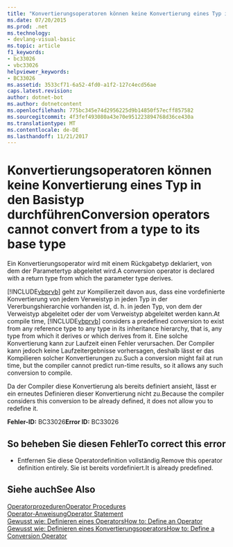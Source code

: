 ```yaml
---
title: "Konvertierungsoperatoren können keine Konvertierung eines Typ in den Basistyp durchführen"
ms.date: 07/20/2015
ms.prod: .net
ms.technology:
- devlang-visual-basic
ms.topic: article
f1_keywords:
- bc33026
- vbc33026
helpviewer_keywords:
- BC33026
ms.assetid: 3533cf71-6a52-4fd0-a1f2-127c4ecd56ae
caps.latest.revision: 
author: dotnet-bot
ms.author: dotnetcontent
ms.openlocfilehash: 775bc345e74d2956225d9b14850f57ecff857582
ms.sourcegitcommit: 4f3fef493080a43e70e951223894768d36ce430a
ms.translationtype: MT
ms.contentlocale: de-DE
ms.lasthandoff: 11/21/2017
---
```

# <a name="conversion-operators-cannot-convert-from-a-type-to-its-base-type"></a><span data-ttu-id="6608b-102">Konvertierungsoperatoren können keine Konvertierung eines Typ in den Basistyp durchführen</span><span class="sxs-lookup"><span data-stu-id="6608b-102">Conversion operators cannot convert from a type to its base type</span></span>
<span data-ttu-id="6608b-103">Ein Konvertierungsoperator wird mit einem Rückgabetyp deklariert, von dem der Parametertyp abgeleitet wird.</span><span class="sxs-lookup"><span data-stu-id="6608b-103">A conversion operator is declared with a return type from which the parameter type derives.</span></span>  
  
 <span data-ttu-id="6608b-104">[!INCLUDE[vbprvb](~/includes/vbprvb-md.md)] geht zur Kompilierzeit davon aus, dass eine vordefinierte Konvertierung von jedem Verweistyp in jeden Typ in der Vererbungshierarchie vorhanden ist, d. h. in jeden Typ, von dem der Verweistyp abgeleitet oder der vom Verweistyp abgeleitet werden kann.</span><span class="sxs-lookup"><span data-stu-id="6608b-104">At compile time, [!INCLUDE[vbprvb](~/includes/vbprvb-md.md)] considers a predefined conversion to exist from any reference type to any type in its inheritance hierarchy, that is, any type from which it derives or which derives from it.</span></span> <span data-ttu-id="6608b-105">Eine solche Konvertierung kann zur Laufzeit einen Fehler verursachen. Der Compiler kann jedoch keine Laufzeitergebnisse vorhersagen, deshalb lässt er das Kompilieren solcher Konvertierungen zu.</span><span class="sxs-lookup"><span data-stu-id="6608b-105">Such a conversion might fail at run time, but the compiler cannot predict run-time results, so it allows any such conversion to compile.</span></span>  
  
 <span data-ttu-id="6608b-106">Da der Compiler diese Konvertierung als bereits definiert ansieht, lässt er ein erneutes Definieren dieser Konvertierung nicht zu.</span><span class="sxs-lookup"><span data-stu-id="6608b-106">Because the compiler considers this conversion to be already defined, it does not allow you to redefine it.</span></span>  
  
 <span data-ttu-id="6608b-107">**Fehler-ID:** BC33026</span><span class="sxs-lookup"><span data-stu-id="6608b-107">**Error ID:** BC33026</span></span>  
  
## <a name="to-correct-this-error"></a><span data-ttu-id="6608b-108">So beheben Sie diesen Fehler</span><span class="sxs-lookup"><span data-stu-id="6608b-108">To correct this error</span></span>  
  
-   <span data-ttu-id="6608b-109">Entfernen Sie diese Operatordefinition vollständig.</span><span class="sxs-lookup"><span data-stu-id="6608b-109">Remove this operator definition entirely.</span></span> <span data-ttu-id="6608b-110">Sie ist bereits vordefiniert.</span><span class="sxs-lookup"><span data-stu-id="6608b-110">It is already predefined.</span></span>  
  
## <a name="see-also"></a><span data-ttu-id="6608b-111">Siehe auch</span><span class="sxs-lookup"><span data-stu-id="6608b-111">See Also</span></span>  
 [<span data-ttu-id="6608b-112">Operatorprozeduren</span><span class="sxs-lookup"><span data-stu-id="6608b-112">Operator Procedures</span></span>](../../visual-basic/programming-guide/language-features/procedures/operator-procedures.md)  
 [<span data-ttu-id="6608b-113">Operator-Anweisung</span><span class="sxs-lookup"><span data-stu-id="6608b-113">Operator Statement</span></span>](../../visual-basic/language-reference/statements/operator-statement.md)  
 [<span data-ttu-id="6608b-114">Gewusst wie: Definieren eines Operators</span><span class="sxs-lookup"><span data-stu-id="6608b-114">How to: Define an Operator</span></span>](../../visual-basic/programming-guide/language-features/procedures/how-to-define-an-operator.md)  
 [<span data-ttu-id="6608b-115">Gewusst wie: Definieren eines Konvertierungsoperators</span><span class="sxs-lookup"><span data-stu-id="6608b-115">How to: Define a Conversion Operator</span></span>](../../visual-basic/programming-guide/language-features/procedures/how-to-define-a-conversion-operator.md)
